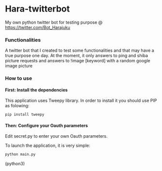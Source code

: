 
# Hara-twitterbot
My own python twitter bot for testing purpose @ https://twitter.com/Bot_Harajuku

### Functionalities
A twitter bot that I created to test some functionalities and that may have a true purpose one day.
At the moment, it only answers to ping and shiba picture requests and answers to !image [keyword] with a random google image picture

### How to use

#### First: Install the dependencies
This application uses Tweepy library. In order to install it you should use PIP as folowing:
```python
pip install tweepy
```
#### Then: Configure your Oauth parameters
Edit secret.py to enter your own Oauth parameters.

To launch the application, it is very simple:
```bash
python main.py
```
(python3)
